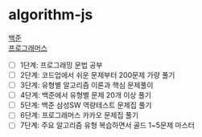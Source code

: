 # algorithm-js
[백준](https://www.acmicpc.net/step)  
[프로그래머스](https://programmers.co.kr/)
- [ ] 1단계: 프로그래밍 문법 공부
- [ ] 2단계: 코드업에서 쉬운 문제부터 200문제 가량 풀기
- [ ] 3단계: 유형별 알고리즘 이론과 핵심 문제풀이
- [ ] 4단계: 백준에서 유형별 문제 20개 이상 풀기
- [ ] 5단계: 백준 삼성SW 역량테스트 문제집 풀기
- [ ] 6단계: 프로그래머스 카카오 문제집 풀기
- [ ] 7단계: 주요 알고리즘 유형 복습하면서 골드 1~5문제 마스터
